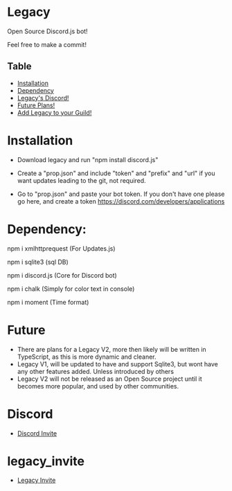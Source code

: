 # Legacy

Open Source Discord.js bot!

Feel free to make a commit!



## Table

* [Installation](#Installation)
* [Dependency](#Dependency)
* [Legacy's Discord!](#Discord)
* [Future Plans!](#Future)
* [Add Legacy to your Guild!](#legacy_invite)

# Installation 

* Download legacy and run "npm install discord.js"

* Create a "prop.json" and include "token" and "prefix" and "url" if you want updates leading to the git, not required.

* Go to "prop.json" and paste your bot token. If you don't have one please go here, and create a token https://discord.com/developers/applications



# Dependency:
npm i xmlhttprequest (For Updates.js)

npm i sqlite3 (sql DB)

npm i discord.js (Core for Discord bot)

npm i chalk (Simply for color text in console)

npm i moment (Time format)



# Future

* There are plans for a Legacy V2, more then likely will be written in TypeScript, as this is more dynamic and cleaner.
* Legacy V1, will be updated to have and support Sqlite3, but wont have any other features added. Unless introduced by others
* Legacy V2 will not be released as an Open Source project until it becomes more popular, and used by other communities.


# Discord 
* [Discord Invite](https://discord.gg/ukxA5tt)


# legacy_invite

* [Legacy Invite](https://discord.com/oauth2/authorize?client_id=575717202536300554&scope=bot)
